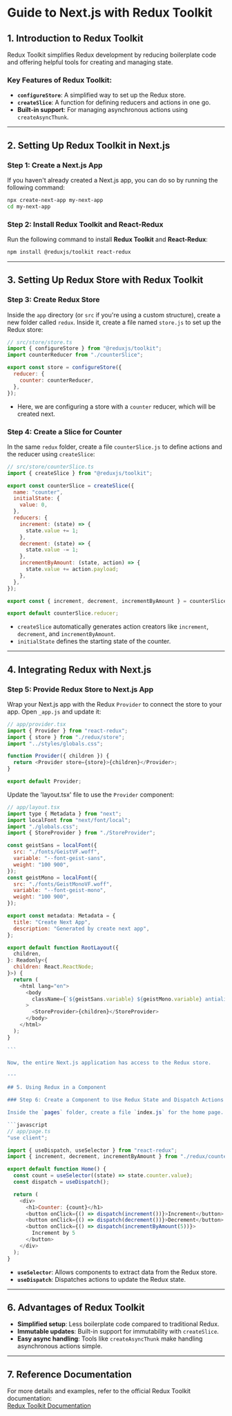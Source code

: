 # Guide to Next.js with Redux Toolkit

## 1. Introduction to Redux Toolkit

Redux Toolkit simplifies Redux development by reducing boilerplate code and offering helpful tools for creating and managing state.

### Key Features of Redux Toolkit:

- **`configureStore`**: A simplified way to set up the Redux store.
- **`createSlice`**: A function for defining reducers and actions in one go.
- **Built-in support**: For managing asynchronous actions using `createAsyncThunk`.

---

## 2. Setting Up Redux Toolkit in Next.js

### Step 1: Create a Next.js App

If you haven't already created a Next.js app, you can do so by running the following command:

```bash
npx create-next-app my-next-app
cd my-next-app
```

### Step 2: Install Redux Toolkit and React-Redux

Run the following command to install **Redux Toolkit** and **React-Redux**:

```bash
npm install @reduxjs/toolkit react-redux
```

---

## 3. Setting Up Redux Store with Redux Toolkit

### Step 3: Create Redux Store

Inside the `app` directory (or `src` if you're using a custom structure), create a new folder called `redux`. Inside it, create a file named `store.js` to set up the Redux store:

```javascript
// src/store/store.ts
import { configureStore } from "@reduxjs/toolkit";
import counterReducer from "./counterSlice";

export const store = configureStore({
  reducer: {
    counter: counterReducer,
  },
});
```

- Here, we are configuring a store with a `counter` reducer, which will be created next.

### Step 4: Create a Slice for Counter

In the same `redux` folder, create a file `counterSlice.js` to define actions and the reducer using `createSlice`:

```javascript
// src/store/counterSlice.ts
import { createSlice } from "@reduxjs/toolkit";

export const counterSlice = createSlice({
  name: "counter",
  initialState: {
    value: 0,
  },
  reducers: {
    increment: (state) => {
      state.value += 1;
    },
    decrement: (state) => {
      state.value -= 1;
    },
    incrementByAmount: (state, action) => {
      state.value += action.payload;
    },
  },
});

export const { increment, decrement, incrementByAmount } = counterSlice.actions;

export default counterSlice.reducer;
```

- `createSlice` automatically generates action creators like `increment`, `decrement`, and `incrementByAmount`.
- `initialState` defines the starting state of the counter.

---

## 4. Integrating Redux with Next.js

### Step 5: Provide Redux Store to Next.js App

Wrap your Next.js app with the Redux `Provider` to connect the store to your app. Open `_app.js` and update it:

```javascript
// app/provider.tsx
import { Provider } from "react-redux";
import { store } from "./redux/store";
import "../styles/globals.css";

function Provider({ children }) {
  return <Provider store={store}>{children}</Provider>;
}

export default Provider;
```

Update the 'layout.tsx' file to use the `Provider` component:

````javascript
// app/layout.tsx
import type { Metadata } from "next";
import localFont from "next/font/local";
import "./globals.css";
import { StoreProvider } from "./StoreProvider";

const geistSans = localFont({
  src: "./fonts/GeistVF.woff",
  variable: "--font-geist-sans",
  weight: "100 900",
});
const geistMono = localFont({
  src: "./fonts/GeistMonoVF.woff",
  variable: "--font-geist-mono",
  weight: "100 900",
});

export const metadata: Metadata = {
  title: "Create Next App",
  description: "Generated by create next app",
};

export default function RootLayout({
  children,
}: Readonly<{
  children: React.ReactNode;
}>) {
  return (
    <html lang="en">
      <body
        className={`${geistSans.variable} ${geistMono.variable} antialiased`}
      >
        <StoreProvider>{children}</StoreProvider>
      </body>
    </html>
  );
}

```

Now, the entire Next.js application has access to the Redux store.

---

## 5. Using Redux in a Component

### Step 6: Create a Component to Use Redux State and Dispatch Actions

Inside the `pages` folder, create a file `index.js` for the home page. Here we will use the `useSelector` and `useDispatch` hooks to interact with the Redux store:

```javascript
// app/page.ts
"use client";

import { useDispatch, useSelector } from "react-redux";
import { increment, decrement, incrementByAmount } from "./redux/counterSlice";

export default function Home() {
  const count = useSelector((state) => state.counter.value);
  const dispatch = useDispatch();

  return (
    <div>
      <h1>Counter: {count}</h1>
      <button onClick={() => dispatch(increment())}>Increment</button>
      <button onClick={() => dispatch(decrement())}>Decrement</button>
      <button onClick={() => dispatch(incrementByAmount(5))}>
        Increment by 5
      </button>
    </div>
  );
}
````

- **`useSelector`**: Allows components to extract data from the Redux store.
- **`useDispatch`**: Dispatches actions to update the Redux state.

---

## 6. Advantages of Redux Toolkit

- **Simplified setup**: Less boilerplate code compared to traditional Redux.
- **Immutable updates**: Built-in support for immutability with `createSlice`.
- **Easy async handling**: Tools like `createAsyncThunk` make handling asynchronous actions simple.

---

## 7. Reference Documentation

For more details and examples, refer to the official Redux Toolkit documentation:  
[Redux Toolkit Documentation](https://redux.js.org/introduction/getting-started)
